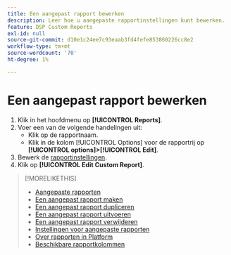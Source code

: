 ```yaml
---
title: Een aangepast rapport bewerken
description: Leer hoe u aangepaste rapportinstellingen kunt bewerken.
feature: DSP Custom Reports
exl-id: null
source-git-commit: d10e1c24ee7c93eaab3fd4fefe853860226cc8e2
workflow-type: tm+mt
source-wordcount: '70'
ht-degree: 1%

---
```



# Een aangepast rapport bewerken

1. Klik in het hoofdmenu op **[!UICONTROL Reports]**.
1. Voer een van de volgende handelingen uit:
   * Klik op de rapportnaam.
   * Klik in de kolom [!UICONTROL Options] voor de rapportrij op **[!UICONTROL options]>[!UICONTROL Edit]**.
1. Bewerk de [rapportinstellingen](/help/dsp/reports/report-settings.md).
1. Klik op **[!UICONTROL Edit Custom Report]**.

>[!MORELIKETHIS]
>
>* [Aangepaste rapporten](/help/dsp/reports/report-about.md)
>* [Een aangepast rapport maken](/help/dsp/reports/report-create.md)
>* [Een aangepast rapport dupliceren](/help/dsp/reports/report-copy.md)
>* [Een aangepast rapport uitvoeren](/help/dsp/reports/report-run-now.md)
>* [Een aangepast rapport verwijderen](/help/dsp/reports/report-delete.md)
>* [Instellingen voor aangepaste rapporten](/help/dsp/reports/report-settings.md)
>* [Over rapporten in Platform](/help/dsp/campaign-management/reports/campaign-reports-about.md)
>* [Beschikbare rapportkolommen](/help/dsp/reports/report-columns.md)

